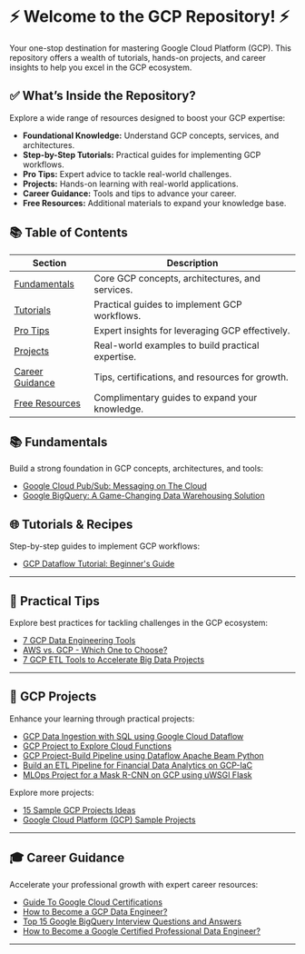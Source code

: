 # ⚡ Welcome to the GCP Repository! ⚡
Your one-stop destination for mastering Google Cloud Platform (GCP). This repository offers a wealth of tutorials, hands-on projects, and career insights to help you excel in the GCP ecosystem.


## ✅ What’s Inside the Repository?
Explore a wide range of resources designed to boost your GCP expertise:

- **Foundational Knowledge:** Understand GCP concepts, services, and architectures.
- **Step-by-Step Tutorials:** Practical guides for implementing GCP workflows.
- **Pro Tips:** Expert advice to tackle real-world challenges.
- **Projects:** Hands-on learning with real-world applications.
- **Career Guidance:** Tools and tips to advance your career.
- **Free Resources:** Additional materials to expand your knowledge base.



## 📚 Table of Contents

| **Section**       | **Description**                                            |
|--------------------|------------------------------------------------------------|
| [Fundamentals](#fundamentals) | Core GCP concepts, architectures, and services.       |
| [Tutorials](#tutorials--recipes) | Practical guides to implement GCP workflows.          |
| [Pro Tips](#practical-tips)    | Expert insights for leveraging GCP effectively.       |
| [Projects](#gcp-projects)      | Real-world examples to build practical expertise.     |
| [Career Guidance](#career-guidance) | Tips, certifications, and resources for growth.         |
| [Free Resources](#free-resources) | Complimentary guides to expand your knowledge.         |



## 📚 Fundamentals
Build a strong foundation in GCP concepts, architectures, and tools:
- [Google Cloud Pub/Sub: Messaging on The Cloud](https://example.com)
- [Google BigQuery: A Game-Changing Data Warehousing Solution](https://example.com)


## 🌐 Tutorials & Recipes
Step-by-step guides to implement GCP workflows:
- [GCP Dataflow Tutorial: Beginner's Guide](https://www.projectpro.io/article/gcp-dataflow/738)

---

## 🧠 Practical Tips
Explore best practices for tackling challenges in the GCP ecosystem:
- [7 GCP Data Engineering Tools](https://example.com)
- [AWS vs. GCP - Which One to Choose?](https://example.com)
- [7 GCP ETL Tools to Accelerate Big Data Projects](https://example.com)

---

## 🚀 GCP Projects
Enhance your learning through practical projects:
- [GCP Data Ingestion with SQL using Google Cloud Dataflow](#)
- [GCP Project to Explore Cloud Functions](#)
- [GCP Project-Build Pipeline using Dataflow Apache Beam Python](#)
- [Build an ETL Pipeline for Financial Data Analytics on GCP-IaC](#)
- [MLOps Project for a Mask R-CNN on GCP using uWSGI Flask](#)

Explore more projects:
- [15 Sample GCP Projects Ideas](#)
- [Google Cloud Platform (GCP) Sample Projects](#)

---

## 🎓 Career Guidance
Accelerate your professional growth with expert career resources:
- [Guide To Google Cloud Certifications](#)
- [How to Become a GCP Data Engineer?](#)
- [Top 15 Google BigQuery Interview Questions and Answers](#)
- [How to Become a Google Certified Professional Data Engineer?](#)

---
